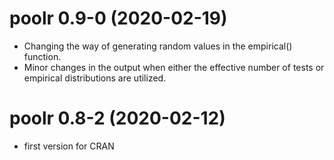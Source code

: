 
# poolr 0.9-0 (2020-02-19)

- Changing the way of generating random values in the empirical() function.
- Minor changes in the output when either the effective number of tests or empirical distributions are utilized.

# poolr 0.8-2 (2020-02-12)

- first version for CRAN
